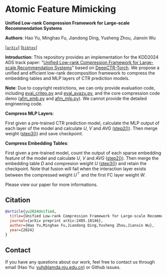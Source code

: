 # Atomic Feature Mimicking

**Unified Low-rank Compression Framework for Large-scale Recommendation Systems**

**Authors**: Hao Yu, Minghao Fu, Jiandong Ding, Yusheng Zhou, Jianxin Wu


[[`arXiv`](http://arxiv.org/abs/2405.18146)] [[`bibtex`](#Citation)]


**Introduction**: This repository provides an implementation for the KDD2024 ADS track paper: "[Unified Low-rank Compression Framework for Large-scale Recommendation Systems](http://arxiv.org/abs/2405.18146)" based on [DeepCTR-Torch](https://github.com/shenweichen/DeepCTR-Torch). We propose a unified and efficient low-rank decomposition framework to compress the embedding tables and MLP layers of CTR prediction models.

**Note**: Due to copyright restrictions, we can only provide evaluation code, including [eval_criteo.py](https://github.com/yuhao318/Atomic_Feature_Mimicking/blob/main/eval_criteo.py) and [eval_avazu.py](https://github.com/yuhao318/Atomic_Feature_Mimicking/blob/main/eval_avazu.py), and the core compression code demo ([afm_emb.py](https://github.com/yuhao318/Atomic_Feature_Mimicking/blob/main/afm_emb.py) and [afm_mlp.py](https://github.com/yuhao318/Atomic_Feature_Mimicking/blob/main/afm_mlp.py)). We cannot provide the detailed engineering code. 

**Compress MLP Layers**:

First given a pre-trained CTR prediction model, calculate the MLP output of each layer of the model and calculate $U$, $V$ and $AVG$ ([step2()](https://github.com/yuhao318/Atomic_Feature_Mimicking/blob/main/afm_mlp.py#L86)). Then merge weight ([step3()](https://github.com/yuhao318/Atomic_Feature_Mimicking/blob/main/afm_mlp.py#L127)) and save checkpoint.


**Compress Embedding Tables**:

First given a pre-trained model, count the output of each sparse embedding feature of the model and calculate $U$, $V$ and $AVG$ ([step2()](https://github.com/yuhao318/Atomic_Feature_Mimicking/blob/main/afm_emb.py#L83)). Then merge the embedding table $D$ and compresion weight $U$ ([step3()](https://github.com/yuhao318/Atomic_Feature_Mimicking/blob/main/afm_emb.py#L113)) and retain the checkpoint. Note that fusion will fail when the interaction layer exists between the compressed weight $U^\top$ and the first FC layer weight $W$.

Please view our paper for more informations.

## <a name="Citation"></a>Citation

```bib
@article{yu2024Unified,
  title={Unified Low-rank Compression Framework for Large-scale Recommendation Systems},
  journal={arXiv preprint arXiv:2405.18146},
  author={Hao Yu,Minghao Fu,Jiandong Ding,Yusheng Zhou,Jianxin Wu},
  year={2024}
}
```

## Contact

If you have any questions about our work, feel free to contact us through email (Hao Yu: yuh@lamda.nju.edu.cn) or Github issues.
